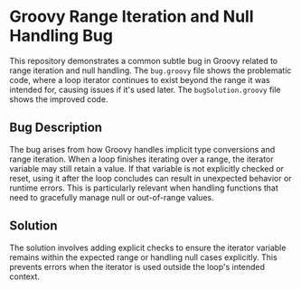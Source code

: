 # Groovy Range Iteration and Null Handling Bug

This repository demonstrates a common subtle bug in Groovy related to range iteration and null handling.  The `bug.groovy` file shows the problematic code, where a loop iterator continues to exist beyond the range it was intended for, causing issues if it's used later. The `bugSolution.groovy` file shows the improved code. 

## Bug Description
The bug arises from how Groovy handles implicit type conversions and range iteration.  When a loop finishes iterating over a range, the iterator variable may still retain a value. If that variable is not explicitly checked or reset, using it after the loop concludes can result in unexpected behavior or runtime errors. This is particularly relevant when handling functions that need to gracefully manage null or out-of-range values.

## Solution
The solution involves adding explicit checks to ensure the iterator variable remains within the expected range or handling null cases explicitly. This prevents errors when the iterator is used outside the loop's intended context.